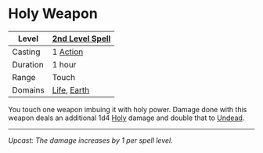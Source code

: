 # Holy Weapon

| Level    | [2nd Level Spell](2nd%20Level%20Spells.md)                                     |
| -------- | ------------------------------------------------------------------------------ |
| Casting  | 1 [Action](../../../../Game%20Procedures/Core%20Procedures/Action.md)          |
| Duration | 1 hour                                                                         |
| Range    | Touch                                                                          |
| Domains  | [Life](../../Spell%20Domains/Life.md), [Earth](../../Spell%20Domains/Earth.md) |

You touch one weapon imbuing it with holy power. Damage done with this weapon deals an additional 1d4 [Holy](../../../../Game%20Procedures/Combat/Damage%20Types/Holy.md) damage and double that to [Undead](../../../../Resources%20for%20GMs/Creatures/Creature%20Types/Undead.md).

---
*Upcast: The damage increases by 1 per spell level.*
